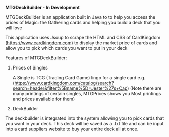 **MTGDeckBuilder - In Development** 

MTGDeckBuilder is an application built in Java to to help you access the prices of Magic: the Gathering cards
and helping you build a deck that you will love

This application uses Jsoup to scrape the HTML and CSS of CardKingdom (https://www.cardkingdom.com) to display
the market price of cards and allow you to pick which cards you want to put in your deck

Features of MTGDeckBuilder:

1) Prices of Singles

   A Single is TCG (Trading Card Game) lingo for a single card
   e.g.(https://www.cardkingdom.com/catalog/search?search=header&filter%5Bname%5D=Jester%27s+Cap)
   (Note there are many printings of certain singles, MTGPrices shows you Most printings and prices available for them)

2) DeckBuilder

  The deckbuilder is integrated into the system allowing you to pick cards that you want in your deck. This deck
  will be saved as a .txt file and can be input into a card suppliers website to buy your entire deck all at once.


  



  
